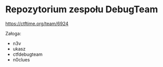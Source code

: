 Repozytorium zespołu DebugTeam
=========
https://ctftime.org/team/6924

Załoga:
* n3v
* ukasz
* ctfdebugteam
* n0clues

